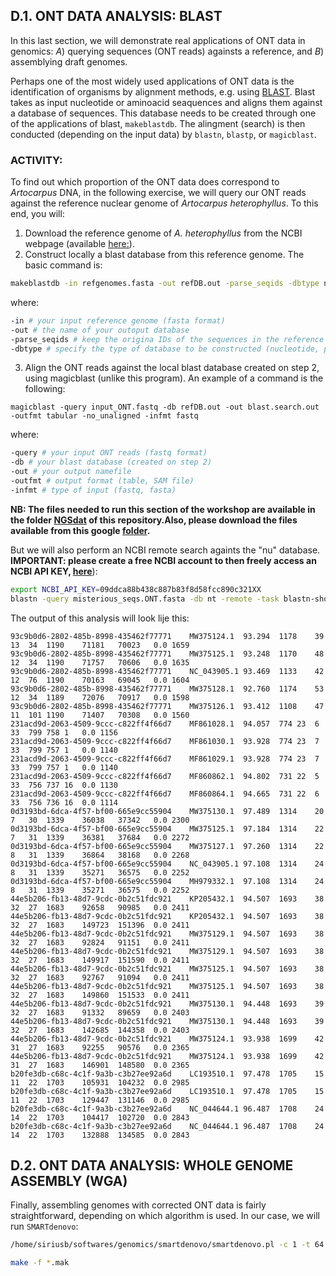 ## D.1. ONT DATA ANALYSIS: BLAST 

In this last section, we will demonstrate real applications of ONT data in genomics: _A_) querying sequences (ONT reads) againsts a reference, and _B_) assemblying draft genomes.  

Perhaps one of the most widely used applications of ONT data is the identification of organisms by alignment methods, e.g. using [BLAST](https://www.ncbi.nlm.nih.gov/books/NBK279690/). Blast takes as input nucleotide or aminoacid seaquences and aligns them against a database of sequences. This database needs to be created through one of the applications of blast, `makeblastdb`. The alingment (search) is then conducted (depending on the input data) by `blastn`, `blastp`, or `magicblast`.

### ACTIVITY:
To find out which proportion of the ONT data does correspond to _Artocarpus_ DNA, in the following exercise, we will query our ONT reads against the reference nuclear genome of _Artocarpus heterophyllus_. To this end, you will: 

1. Download the reference genome of _A. heterophyllus_ from the NCBI webpage (available [here:](https://www.ncbi.nlm.nih.gov/datasets/genome/GCA_025403435.1/)).
2. Construct locally a blast database from this reference genome. The basic command is:

```bash
makeblastdb -in refgenomes.fasta -out refDB.out -parse_seqids -dbtype nucl
```

where:

```bash
-in # your input reference genome (fasta format)
-out # the name of your outoput database
-parse_seqids # keep the origina IDs of the sequences in the reference genome
-dbtype # specify the type of database to be constructed (nucleotide, protein)
```

3. Align the ONT reads against the local blast database created on step 2, using magicblast (unlike this program). An example of a command is the following: 

```
magicblast -query input_ONT.fastq -db refDB.out -out blast.search.out -outfmt tabular -no_unaligned -infmt fastq
```

where:

```bash
-query # your input ONT reads (fastq format)
-db # your blast database (created on step 2)
-out # your output namefile
-outfmt # output format (table, SAM file)
-infmt # type of input (fastq, fasta)
```

**NB: The files needed to run this section of the workshop are available in the folder [NGSdat](https://github.com/siriusb-nox/Taller-Oxford-Nanopore-Dec-2022/tree/main/NGSdat) of this repository.Also, please download the files available from this google [folder](https://drive.google.com/drive/folders/1zTgYw0CjRzhMqDqoMHpDEdq21G8P1ARv?usp=share_link).**

But we will also perform an NCBI remote search againts the "nu" database. **IMPORTANT: please create a free NCBI account to then freely access an NCBI API KEY, [here](https://account.ncbi.nlm.nih.gov/?back_url=https%3A%2F%2Fwww.ncbi.nlm.nih.gov%2F)**):

```bash
export NCBI_API_KEY=09ddca88b438c887b83f8d58fcc890c321XX
blastn -query misterious_seqs.ONT.fasta -db nt -remote -task blastn-short -evalue 0.01 -entrez_query "Asparagales [organism]" -outfmt 6 -out blast_result_misteriousplant.table -max_target_seqs 10 -max_hsps 5
```

The output of this analysis will look lije this:

```
93c9b0d6-2802-485b-8998-435462f77771	MW375124.1	93.294	1178	39	13	34	1190	71181	70023	0.0	1659
93c9b0d6-2802-485b-8998-435462f77771	MW375125.1	93.248	1170	48	12	34	1190	71757	70606	0.0	1635
93c9b0d6-2802-485b-8998-435462f77771	NC_043905.1	93.469	1133	42	12	76	1190	70163	69045	0.0	1604
93c9b0d6-2802-485b-8998-435462f77771	MW375128.1	92.760	1174	53	12	34	1189	72076	70917	0.0	1598
93c9b0d6-2802-485b-8998-435462f77771	MW375126.1	93.412	1108	47	11	101	1190	71407	70308	0.0	1560
231acd9d-2063-4509-9ccc-c822ff4f66d7	MF861028.1	94.057	774	23	6	33	799	758	1	0.0	1156
231acd9d-2063-4509-9ccc-c822ff4f66d7	MF861030.1	93.928	774	23	7	33	799	757	1	0.0	1140
231acd9d-2063-4509-9ccc-c822ff4f66d7	MF861029.1	93.928	774	23	7	33	799	757	1	0.0	1140
231acd9d-2063-4509-9ccc-c822ff4f66d7	MF860862.1	94.802	731	22	5	33	756	737	16	0.0	1130
231acd9d-2063-4509-9ccc-c822ff4f66d7	MF860864.1	94.665	731	22	6	33	756	736	16	0.0	1114
0d3193bd-6dca-4f57-bf00-665e9cc55904	MW375130.1	97.489	1314	20	7	30	1339	36038	37342	0.0	2300
0d3193bd-6dca-4f57-bf00-665e9cc55904	MW375125.1	97.184	1314	22	7	31	1339	36381	37684	0.0	2272
0d3193bd-6dca-4f57-bf00-665e9cc55904	MW375127.1	97.260	1314	22	8	31	1339	36864	38168	0.0	2268
0d3193bd-6dca-4f57-bf00-665e9cc55904	NC_043905.1	97.108	1314	24	8	31	1339	35271	36575	0.0	2252
0d3193bd-6dca-4f57-bf00-665e9cc55904	MH979332.1	97.108	1314	24	8	31	1339	35271	36575	0.0	2252
44e5b206-fb13-48d7-9cdc-0b2c51fdc921	KP205432.1	94.507	1693	38	32	27	1683	92658	90985	0.0	2411
44e5b206-fb13-48d7-9cdc-0b2c51fdc921	KP205432.1	94.507	1693	38	32	27	1683	149723	151396	0.0	2411
44e5b206-fb13-48d7-9cdc-0b2c51fdc921	MW375129.1	94.507	1693	38	32	27	1683	92824	91151	0.0	2411
44e5b206-fb13-48d7-9cdc-0b2c51fdc921	MW375129.1	94.507	1693	38	32	27	1683	149917	151590	0.0	2411
44e5b206-fb13-48d7-9cdc-0b2c51fdc921	MW375125.1	94.507	1693	38	32	27	1683	92767	91094	0.0	2411
44e5b206-fb13-48d7-9cdc-0b2c51fdc921	MW375125.1	94.507	1693	38	32	27	1683	149860	151533	0.0	2411
44e5b206-fb13-48d7-9cdc-0b2c51fdc921	MW375130.1	94.448	1693	39	32	27	1683	91332	89659	0.0	2403
44e5b206-fb13-48d7-9cdc-0b2c51fdc921	MW375130.1	94.448	1693	39	32	27	1683	142685	144358	0.0	2403
44e5b206-fb13-48d7-9cdc-0b2c51fdc921	MW375124.1	93.938	1699	42	31	27	1683	92255	90576	0.0	2365
44e5b206-fb13-48d7-9cdc-0b2c51fdc921	MW375124.1	93.938	1699	42	31	27	1683	146901	148580	0.0	2365
b20fe3db-c68c-4c1f-9a3b-c3b27ee92a6d	LC193510.1	97.478	1705	15	11	22	1703	105931	104232	0.0	2985
b20fe3db-c68c-4c1f-9a3b-c3b27ee92a6d	LC193510.1	97.478	1705	15	11	22	1703	129447	131146	0.0	2985
b20fe3db-c68c-4c1f-9a3b-c3b27ee92a6d	NC_044644.1	96.487	1708	24	14	22	1703	104417	102720	0.0	2843
b20fe3db-c68c-4c1f-9a3b-c3b27ee92a6d	NC_044644.1	96.487	1708	24	14	22	1703	132888	134585	0.0	2843
```
## D.2. ONT DATA ANALYSIS: WHOLE GENOME ASSEMBLY (WGA)

Finally, assembling genomes with corrected ONT data is fairly straightforward, depending on which algorithm is used. In our case, we will run `SMARTdenovo`:

```bash
/home/siriusb/softwares/genomics/smartdenovo/smartdenovo.pl -c 1 -t 64 -p prefijo_output /directorio/archivos/fastq.fastq > prefijo_output.mak

make -f *.mak
```
